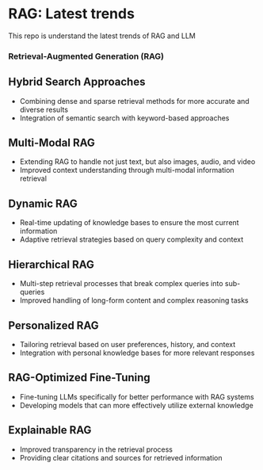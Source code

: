 # RAG: Latest trends
This repo is understand the latest trends of RAG and LLM

### Retrieval-Augmented Generation (RAG)

## Hybrid Search Approaches
* Combining dense and sparse retrieval methods for more accurate and diverse results 
* Integration of semantic search with keyword-based approaches

## Multi-Modal RAG
* Extending RAG to handle not just text, but also images, audio, and video
* Improved context understanding through multi-modal information retrieval

## Dynamic RAG
* Real-time updating of knowledge bases to ensure the most current information
* Adaptive retrieval strategies based on query complexity and context

## Hierarchical RAG
* Multi-step retrieval processes that break complex queries into sub-queries
* Improved handling of long-form content and complex reasoning tasks

## Personalized RAG
* Tailoring retrieval based on user preferences, history, and context
* Integration with personal knowledge bases for more relevant responses

## RAG-Optimized Fine-Tuning
* Fine-tuning LLMs specifically for better performance with RAG systems
* Developing models that can more effectively utilize external knowledge

## Explainable RAG
* Improved transparency in the retrieval process
* Providing clear citations and sources for retrieved information
